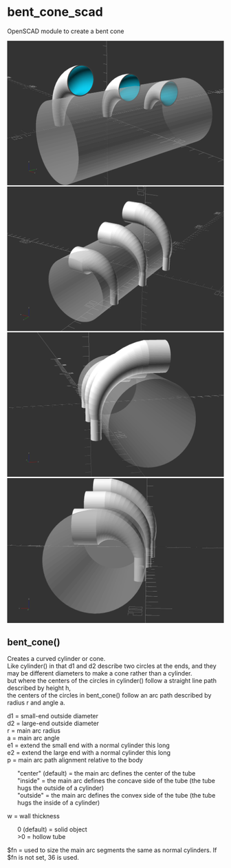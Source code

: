 # bent_cone_scad
OpenSCAD module to create a bent cone

![](bent_cone_demo.png)
![](bent_cone_demo_1.png)
![](bent_cone_demo_2.png)
![](bent_cone_demo_3.png)

## bent_cone()  
Creates a curved cylinder or cone.  
Like cylinder() in that d1 and d2 describe two circles at the ends, and they may be different diameters to make a cone rather than a cylinder.  
but where the centers of the circles in cylinder() follow a straight line path described by height h,  
the centers of the circles in bent_cone() follow an arc path described by radius r and angle a.

d1 = small-end outside diameter  
d2 = large-end outside diameter  
r = main arc radius  
a = main arc angle  
e1 = extend the small end with a normal cylinder this long  
e2 = extend the large end with a normal cylinder this long  
p = main arc path alignment relative to the body  
<ul>
"center" (default) = the main arc defines the center of the tube<br>
"inside" = the main arc defines the concave side of the tube (the tube hugs the outside of a cylinder)<br>
"outside" = the main arc defines the convex side of the tube (the tube hugs the inside of a cylinder)<br>
</ul>
w = wall thickness
<ul>
0 (default) = solid object<br>
>0 = hollow tube<br>
</ul>
$fn = used to size the main arc segments the same as normal cylinders. If $fn is not set, 36 is used.
